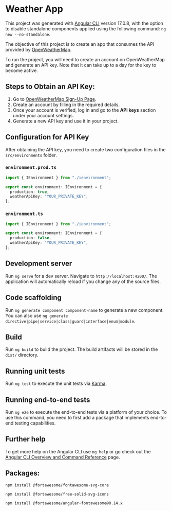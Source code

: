 # Weather App

This project was generated with [Angular CLI](https://github.com/angular/angular-cli) version 17.0.8, with the option to disable standalone components applied using the following command: `ng new --no-standalone`.

The objective of this project is to create an app that consumes the API provided by [OpenWeatherMap](https://openweathermap.org/).

To run the project, you will need to create an account on OpenWeatherMap and generate an API key. Note that it can take up to a day for the key to become active.

## Steps to Obtain an API Key:

1. Go to [OpenWeatherMap Sign-Up Page](https://home.openweathermap.org/users/sign_up).
2. Create an account by filling in the required details.
3. Once your account is verified, log in and go to the **API keys** section under your account settings.
4. Generate a new API key and use it in your project.

## Configuration for API Key

After obtaining the API key, you need to create two configuration files in the `src/environments` folder.

### `environment.prod.ts`

```typescript
import { IEnvironment } from "./ienvironment";

export const environment: IEnvironment = {
  production: true,
  weatherApiKey: "YOUR_PRIVATE_KEY",
};
```

### `environment.ts`

```typescript
import { IEnvironment } from "./ienvironment";

export const environment: IEnvironment = {
  production: false,
  weatherApiKey: "YOUR_PRIVATE_KEY",
};
```

## Development server

Run `ng serve` for a dev server. Navigate to `http://localhost:4200/`. The application will automatically reload if you change any of the source files.

## Code scaffolding

Run `ng generate component component-name` to generate a new component. You can also use `ng generate directive|pipe|service|class|guard|interface|enum|module`.

## Build

Run `ng build` to build the project. The build artifacts will be stored in the `dist/` directory.

## Running unit tests

Run `ng test` to execute the unit tests via [Karma](https://karma-runner.github.io).

## Running end-to-end tests

Run `ng e2e` to execute the end-to-end tests via a platform of your choice. To use this command, you need to first add a package that implements end-to-end testing capabilities.

## Further help

To get more help on the Angular CLI use `ng help` or go check out the [Angular CLI Overview and Command Reference](https://angular.io/cli) page.

## Packages:

`npm install @fortawesome/fontawesome-svg-core`

`npm install @fortawesome/free-solid-svg-icons`

`npm install @fortawesome/angular-fontawesome@0.14.x`
